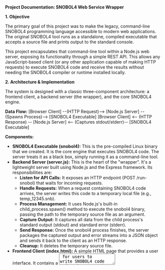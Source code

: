 ﻿**Project Documentation: SNOBOL4 Web Service Wrapper**

**1. Objective**

The primary goal of this project was to make the legacy, command-line SNOBOL4 programming language accessible to modern web applications. The original SNOBOL4 tool runs as a standalone, compiled executable that accepts a source file and prints output to the standard console.

This project encapsulates that command-line tool within a Node.js web server, exposing its functionality through a simple REST API. This allows any JavaScript-based client (or any other application capable of making HTTP requests) to execute SNOBOL4 code and receive the results without needing the SNOBOL4 compiler or runtime installed locally.

**2. Architecture & Implementation**

The system is designed with a classic three-component architecture: a frontend client, a backend server (the wrapper), and the core SNOBOL4 engine.

**Data Flow:** [Browser Client] --(HTTP Request)--> [Node.js Server] --(Spawns Process)--> [SNOBOL4 Executable] [Browser Client] <-- (HTTP Response) -- [Node.js Server] <-- (Captures stdout/stderr)-- [SNOBOL4 Executable]

**Components:**

- **SNOBOL4 Executable (snobol4):** This is the pre-compiled Linux binary that we created. It is the core engine that executes SNOBOL4 code. The server treats it as a black box, simply running it as a command-line tool.
- **Backend Server (server.js):** This is the heart of the "wrapper". It's a lightweight server built using Node.js and the Express framework. Its responsibilities are:
  - **Listen for API Calls:** It exposes an HTTP endpoint (POST /run-snobol) that waits for incoming requests.
  - **Handle Requests:** When a request containing SNOBOL4 code arrives, the server writes this code to a temporary local file (e.g., temp\_12345.snb).
  - **Process Management:** It uses Node.js's built-in child\_process.spawn() method to execute the snobol4 binary, passing the path to the temporary source file as an argument.
  - **Capture Output:** It captures all data from the child process's standard output (stdout) and standard error (stderr).
  - **Send Response:** Once the snobol4 process finishes, the server packages the captured output and error streams into a JSON object and sends it back to the client as an HTTP response.
  - **Cleanup:** It deletes the temporary source file.
- **Frontend Client (index.html):** A simple HTML page that provides a user interface. It contains a <textarea> for users to write SNOBOL4 code and a <button>. The embedded client-side JavaScript uses the fetch API to send the contents of the textarea to the backend's /run-snobol endpoint and then displays the returned output or error on the page.

**3. API Usage Guide: How to Use from JavaScript**

To execute SNOBOL4 code, send an HTTP POST request to the server's primary endpoint.

**Endpoint:** POST /run-snobol

**Headers:**

- Content-Type: application/json

**Request Body:** The body must be a JSON object with a single key, code, which contains the SNOBOL4 source code as a string.

*Example JavaScript fetch request:*

JavaScript

async function executeSnobol(snobolCode) {

`    `const endpoint = 'http://localhost:3000/run-snobol'; // Or your deployed server URL

`    `try {

`        `const response = await fetch(endpoint, {

`            `method: 'POST',

`            `headers: {

`                `'Content-Type': 'application/json'

`            `},

`            `body: JSON.stringify({ code: snobolCode })

`        `});

`        `if (!response.ok) {

`            `throw new Error(`HTTP error! status: ${response.status}`);

`        `}

`        `const result = await response.json();

`        `return result;

`    `} catch (error) {

`        `console.error("Failed to execute SNOBOL code:", error);

`        `return { error: "Failed to connect to the server." };

`    `}

}

// --- Usage Example ---

const myCode = "    OUTPUT = 'This is a test from JS!' \nEND";

executeSnobol(myCode).then(result => {

`    `console.log("SNOBOL4 Output:", result.output);

`    `if (result.error) {

`        `console.error("SNOBOL4 Error:", result.error);

`    `}

`    `console.log("Exit Code:", result.exitCode);

});

**Success Response (200 OK):** The server will respond with a JSON object containing the results of the execution.

*Example success response:*

JSON

{

`  `"output": "This is a test from JS!\n",

`  `"error": "",

`  `"exitCode": 0

}

- output: (string) The captured standard output from the SNOBOL4 program.
- error: (string) The captured standard error. Will be empty on successful execution.
- exitCode: (number) The exit code of the SNOBOL4 process. 0 typically indicates success.

**4. Project Setup and Running Locally**

1. **Prerequisites:** Node.js, npm.
1. **File Structure:** Ensure the project directory contains: 
   1. snobol4 (the Linux executable)
   1. server.js
   1. index.html
   1. package.json
1. **Installation:** From the project directory, run npm install to install Express.
1. **Run Server:** Execute node server.js.
1. **Access:** Open a web browser and navigate to http://localhost:3000.

**5. Deployment Notes (Render)**

To deploy this project to a service like Render:

1. Push the entire project to a GitHub repository.
1. **Crucially**, ensure the snobol4 file has execute permissions within the Git index by running git update-index --chmod=+x snobol4 before committing.
1. Connect your GitHub repository to Render as a new "Web Service".
1. Render will automatically detect the package.json file. Set the following commands: 
   1. **Build Command:** npm install
   1. **Start Command:** node server.js

